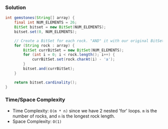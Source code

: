 ### Solution

```java
int gemstones(String[] array) {
    final int NUM_ELEMENTS = 26;
    BitSet bitset = new BitSet(NUM_ELEMENTS);
    bitset.set(0, NUM_ELEMENTS);

    // Create a BitSet for each rock. "AND" it with our original BitSet
    for (String rock : array) {
        BitSet currBitSet = new BitSet(NUM_ELEMENTS);
        for (int i = 0; i < rock.length(); i++) {
            currBitSet.set(rock.charAt(i) - 'a');
        }
        bitset.and(currBitSet);
    }

    return bitset.cardinality();
}
```

### Time/Space Complexity

-  Time Complexity: `O(m * n)` since we have 2 nested 'for' loops. `m` is the number of rocks, and `n` is the longest rock length.
- Space Complexity: `O(1)`
